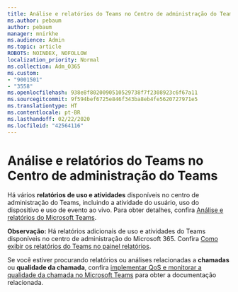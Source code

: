 ```yaml
---
title: Análise e relatórios do Teams no Centro de administração do Teams
ms.author: pebaum
author: pebaum
manager: mnirkhe
ms.audience: Admin
ms.topic: article
ROBOTS: NOINDEX, NOFOLLOW
localization_priority: Normal
ms.collection: Adm_O365
ms.custom:
- "9001501"
- "3558"
ms.openlocfilehash: 938e8f8020090510529738f7f2308923c6f67a11
ms.sourcegitcommit: 9f594bef6725e846f343ba8eb4fe5620727971e5
ms.translationtype: HT
ms.contentlocale: pt-BR
ms.lasthandoff: 02/22/2020
ms.locfileid: "42564116"
---
```

# <a name="teams-analytics-and-reports-in-the-teams-admin-center"></a>Análise e relatórios do Teams no Centro de administração do Teams

Há vários **relatórios de uso e atividades** disponíveis no centro de administração do Teams, incluindo a atividade do usuário, uso do dispositivo e uso de evento ao vivo. Para obter detalhes, confira [Análise e relatórios do Microsoft Teams](https://docs.microsoft.com/microsoftteams/teams-analytics-and-reports/teams-reporting-reference).

**Observação:** Há relatórios adicionais de uso e atividades do Teams disponíveis no centro de administração do Microsoft 365. Confira [Como exibir os relatórios do Teams no painel relatórios](https://docs.microsoft.com/microsoftteams/teams-activity-reports#how-to-view-the-teams-reports-in-the-reports-dashboard).

Se você estiver procurando relatórios ou análises relacionadas a **chamadas** ou **qualidade da chamada**, confira [implementar QoS e monitorar a qualidade da chamada no Microsoft Teams](https://docs.microsoft.com/microsoftteams/monitor-call-quality-qos) para obter a documentação relacionada.

